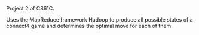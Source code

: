 Project 2 of CS61C.

Uses the MapReduce framework Hadoop to produce all possible states of a connect4 game and determines the optimal move for each of them.
